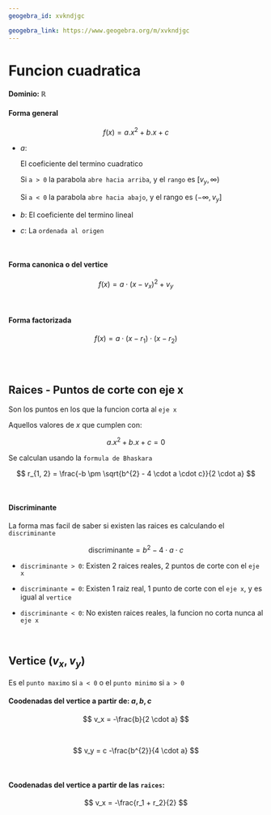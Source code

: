 ```yaml
---
geogebra_id: xvkndjgc

geogebra_link: https://www.geogebra.org/m/xvkndjgc
---
```


# Funcion cuadratica 

#### Dominio: $\mathbb{R}$

#### Forma general

$$
    f(x) = a.x^{2} + b.x + c
$$

- $a$:

    El coeficiente del termino cuadratico

    Si `a > 0` la parabola `abre hacia arriba`, y el `rango` es $[v_y, \infty)$

    Si `a < 0` la parabola `abre hacia abajo`, y el rango es $(-\infty, v_y]$

- $b$: El coeficiente del termino lineal

- $c$: La `ordenada al origen`

<br>    

#### Forma canonica o del vertice

$$
    f(x) = a \cdot (x - v_x)^{2} + v_y
$$

<br>

#### Forma factorizada

$$
    f(x) = a \cdot (x - r_1) \cdot (x - r_2)
$$

<br>


<br>

## Raices - Puntos de corte con eje x

Son los puntos en los que la funcion corta al `eje x`

Aquellos valores de $x$ que cumplen con:

$$
    a.x^{2} + b.x + c = 0
$$

Se calculan usando la `formula de Bhaskara`

$$
    r_{1, 2} = \frac{-b \pm \sqrt{b^{2} - 4 \cdot a \cdot c}}{2 \cdot a}
$$

<br>

#### Discriminante

La forma mas facil de saber si existen las raices es calculando el `discriminante`

$$
    \text{discriminante} = b^{2} - 4 \cdot a \cdot c
$$




- `discriminante > 0`: Existen 2 raices reales, 2 puntos de corte con el `eje x`

- `discriminante = 0`: Existen 1 raiz real, 1 punto de corte con el `eje x`, y es igual al `vertice`

- `discriminante < 0`: No existen raices reales, la funcion no corta nunca al `eje x`

<br>


## Vertice $(v_x, v_y)$

Es el `punto maximo` si `a < 0` o el `punto minimo` si `a > 0`

#### Coodenadas del vertice a partir de: $a, b, c$

$$
    v_x = -\frac{b}{2 \cdot a}
$$

<br>

$$
    v_y = c -\frac{b^{2}}{4 \cdot a}
$$

<br>

#### Coodenadas del vertice a partir de las `raices`:

$$
    v_x = -\frac{r_1 + r_2}{2}
$$

<br>


